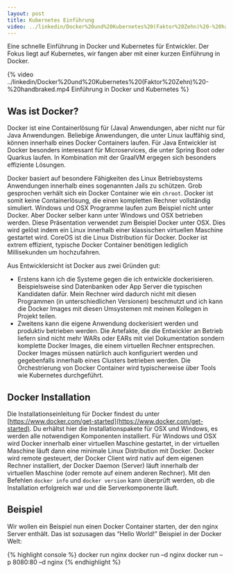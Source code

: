 ```yaml
---
layout: post
title: Kubernetes Einführung
video: ../linkedin/Docker%20und%20Kubernetes%20(Faktor%20Zehn)%20-%20handbraked.mp4
---
```

Eine schnelle Einführung in Docker und Kubernetes für Entwickler. Der Fokus liegt auf Kubernetes, wir fangen aber mit einer kurzen Einführung in Docker.

{% video ../linkedin/Docker%20und%20Kubernetes%20(Faktor%20Zehn)%20-%20handbraked.mp4 Einführung in Docker und Kubernetes %}

## Was ist Docker?

Docker ist eine Containerlösung für (Java) Anwendungen, aber nicht nur für Java Anwendungen. Beliebige Anwendungen, die unter Linux lauffähig sind, können innerhalb eines Docker Containers laufen. Für Java Entwickler ist Docker besonders interessant für Microservices, die unter Spring Boot oder Quarkus laufen. In Kombination mit der GraalVM ergegen sich besonders effiziente Lösungen.

Docker basiert auf besondere Fähigkeiten des Linux Betriebsystems Anwendungen innerhalb eines sogenannten Jails zu schützen. Grob gesprochen verhält sich ein Docker Container wie ein `chroot`. Docker ist somit keine Containerlösung, die einen kompletten Rechner vollständig simuliert. Windows und OSX Programme laufen zum Beispiel nicht unter Docker. Aber Docker selber kann unter Windows und OSX betrieben werden. Diese Präsentation verwendet zum Beispiel Docker unter OSX. Dies wird gelöst indem ein Linux innerhalb einer klassischen virtuellen Maschine gestartet wird. CoreOS ist die Linux Distribution für Docker. Docker ist extrem effizient, typische Docker Container benötigen lediglich Millisekunden um hochzufahren.

Aus Entwicklersicht ist Docker aus zwei Gründen gut:
- Erstens kann ich die Systeme gegen die ich entwickle dockerisieren. Beispielsweise sind Datenbanken oder App Server die typischen Kandidaten dafür. Mein Rechner wird dadurch nicht mit diesen Programmen (in unterschiedlichen Versionen) beschmutzt und ich kann die Docker Images mit diesen Umsystemen mit meinen Kollegen in Projekt teilen.
- Zweitens kann die eigene Anwendung dockerisiert werden und produktiv betrieben werden. Die Artefakte, die die Entwickler an Betrieb liefern sind nicht mehr WARs oder EARs mit viel Dokumentation sondern komplette Docker Images, die einem virtuellen Rechner entsprechen. Docker Images müssen natürlich auch konfiguriert werden und gegebenfalls innerhalb eines Clusters betrieben werden. Die Orchestrierung von Docker Container wird typischerweise über Tools wie Kubernetes durchgeführt.

## Docker Installation

Die Installationseinleitung für Docker findest du unter [https://www.docker.com/get-started](https://www.docker.com/get-started). Du erhältst hier die Installationspakete für OSX und Windows, es werden alle notwendigen Komponenten installiert. Für Windows und OSX wird Docker innerhalb einer virtuellen Maschine gestartet, in der virtuellen Maschine läuft dann eine minimale Linux Distribution mit Docker. Docker wird remote gesteuert, der Docker Client wird nativ auf dem eigenen Rechner installiert, der Docker Daemon (Server) läuft innerhalb der virtuellen Maschine (oder remote auf einem anderen Rechner).
Mit den Befehlen `docker info` und  `docker version` kann überprüft werden, ob die Installation erfolgreich war und die Serverkomponente läuft.

## Beispiel

Wir wollen ein Beispiel nun einen Docker Container starten, der den nginx Server enthält. Das ist sozusagen das “Hello World!” Beispiel in der Docker Welt:

{% highlight console %}
docker run nginx
docker run –d nginx
docker run –p 8080:80 –d nginx
{% endhighlight %}
